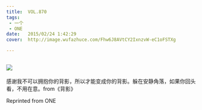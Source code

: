 ```yaml
---
title:	VOL.870
tags:
 - 一个
 - ONE
date:	2015/02/24 1:42:29
cover:	http://image.wufazhuce.com/Fhw6J8AVtCY2IxnzvW-eC1oFSTXg

---
```

![](http://image.wufazhuce.com/Fhw6J8AVtCY2IxnzvW-eC1oFSTXg)
---

感谢我不可以拥抱你的背影，所以才能变成你的背影。躲在安静角落，如果你回头看，不用在意。from《背影》
 
Reprinted from ONE
